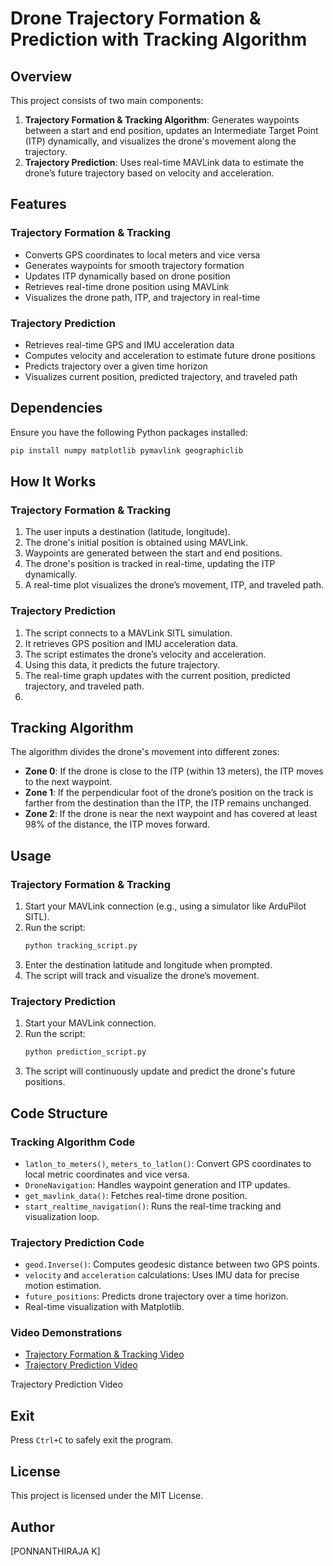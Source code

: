 # Drone Trajectory Formation & Prediction with Tracking Algorithm

## Overview
This project consists of two main components:
1. **Trajectory Formation & Tracking Algorithm**: Generates waypoints between a start and end position, updates an Intermediate Target Point (ITP) dynamically, and visualizes the drone's movement along the trajectory.
2. **Trajectory Prediction**: Uses real-time MAVLink data to estimate the drone’s future trajectory based on velocity and acceleration.

## Features
### Trajectory Formation & Tracking
- Converts GPS coordinates to local meters and vice versa
- Generates waypoints for smooth trajectory formation
- Updates ITP dynamically based on drone position
- Retrieves real-time drone position using MAVLink
- Visualizes the drone path, ITP, and trajectory in real-time

### Trajectory Prediction
- Retrieves real-time GPS and IMU acceleration data
- Computes velocity and acceleration to estimate future drone positions
- Predicts trajectory over a given time horizon
- Visualizes current position, predicted trajectory, and traveled path

## Dependencies
Ensure you have the following Python packages installed:
```bash
pip install numpy matplotlib pymavlink geographiclib
```

## How It Works
### Trajectory Formation & Tracking
1. The user inputs a destination (latitude, longitude).
2. The drone's initial position is obtained using MAVLink.
3. Waypoints are generated between the start and end positions.
4. The drone's position is tracked in real-time, updating the ITP dynamically.
5. A real-time plot visualizes the drone’s movement, ITP, and traveled path.

### Trajectory Prediction
1. The script connects to a MAVLink SITL simulation.
2. It retrieves GPS position and IMU acceleration data.
3. The script estimates the drone’s velocity and acceleration.
4. Using this data, it predicts the future trajectory.
5. The real-time graph updates with the current position, predicted trajectory, and traveled path.
6. 

## Tracking Algorithm
The algorithm divides the drone's movement into different zones:
- **Zone 0**: If the drone is close to the ITP (within 13 meters), the ITP moves to the next waypoint.
- **Zone 1**: If the perpendicular foot of the drone’s position on the track is farther from the destination than the ITP, the ITP remains unchanged.
- **Zone 2**: If the drone is near the next waypoint and has covered at least 98% of the distance, the ITP moves forward.

## Usage
### Trajectory Formation & Tracking
1. Start your MAVLink connection (e.g., using a simulator like ArduPilot SITL).
2. Run the script:
   ```bash
   python tracking_script.py
   ```
3. Enter the destination latitude and longitude when prompted.
4. The script will track and visualize the drone’s movement.

### Trajectory Prediction
1. Start your MAVLink connection.
2. Run the script:
   ```bash
   python prediction_script.py
   ```
3. The script will continuously update and predict the drone's future positions.

## Code Structure
### Tracking Algorithm Code
- `latlon_to_meters()`, `meters_to_latlon()`: Convert GPS coordinates to local metric coordinates and vice versa.
- `DroneNavigation`: Handles waypoint generation and ITP updates.
- `get_mavlink_data()`: Fetches real-time drone position.
- `start_realtime_navigation()`: Runs the real-time tracking and visualization loop.

### Trajectory Prediction Code
- `geod.Inverse()`: Computes geodesic distance between two GPS points.
- `velocity` and `acceleration` calculations: Uses IMU data for precise motion estimation.
- `future_positions`: Predicts drone trajectory over a time horizon.
- Real-time visualization with Matplotlib.
### Video Demonstrations
- [Trajectory Formation & Tracking Video](https://youtu.be/TeVu1U0RcAI?si=EyHuwn_iCM-fspt4)
- [Trajectory Prediction Video](https://youtu.be/ktuHP_TYUwY?si=OkhxlZJ9WTY2YXLt)

Trajectory Prediction Video 
## Exit
Press `Ctrl+C` to safely exit the program.

## License
This project is licensed under the MIT License.

## Author
[PONNANTHIRAJA K]

